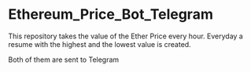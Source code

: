 # Ethereum_Price_Bot_Telegram

This repository takes the value of the Ether Price every hour. Everyday a resume with the highest and the lowest value is created.

Both of them are sent to Telegram
